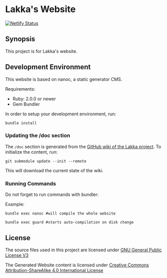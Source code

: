 # Lakka's Website

[![Netlify Status](https://api.netlify.com/api/v1/badges/8c5ce08f-9bbf-46a9-beeb-869680e253ef/deploy-status)](https://app.netlify.com/sites/thirsty-poitras-b9339a/deploys)

## Synopsis

This project is for Lakka's website.

## Development Environment

This website is based on nanoc, a static generator CMS.

Requirements:

- Ruby: 2.0.0 or newer
- Gem Bundler

In order to setup your development environment, run:

    bundle install

### Updating the /doc section

The `/doc` section is generated from the [GitHub wiki of the Lakka project](https://github.com/libretro/Lakka-LibreELEC/wiki). To initialize the content, run:

```
git submodule update --init --remote
```

This will download the current state of the wiki.

### Running Commands

Do not forget to run commands with bundler:

Example:

    bundle exec nanoc #will compile the whole website

    bundle exec guard #starts auto-compilation on disk change

## License

The source files used in this project are licensed under
[GNU General Public License V3](https://www.gnu.org/licenses/gpl.html)

The Generated Website content is licensed under [Creative
Commons Attribution-ShareAlike 4.0 International
License](http://creativecommons.org/licenses/by-sa/4.0/)

